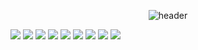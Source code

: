 <div align="center">
  
  ![header](https://capsule-render.vercel.app/api?type=Cylinder&text=dlawhdgus)
</div>

<img src="https://img.shields.io/badge/SpringBoot-6DB33F?style=for-the-badge&logo=Spring Boot&logoColor=white">
<img src="https://img.shields.io/badge/Node.js-339933?style=for-the-badge&logo=Node.js&logoColor=white">
<img src="https://img.shields.io/badge/MySQL-4479A1?style=for-the-badge&logo=MySQL&logoColor=white">
<img src="https://img.shields.io/badge/MongoDB-47A248?style=for-the-badge&logo=MongoDB&logoColor=white">
<img src="https://img.shields.io/badge/Studio3T-17AF66?style=for-the-badge&logo=Studio 3T&logoColor=white">
<img src="https://img.shields.io/badge/IntellijIDEA-000000?style=for-the-badge&logo=Intellij IDEA&logoColor=white">
<img src="https://img.shields.io/badge/VisualStudioCode-007ACC?style=for-the-badge&logo=Visual Studio Code&logoColor=white">
<img src="https://img.shields.io/badge/github-181717?style=for-the-badge&logo=github&logoColor=white">
<img src="https://img.shields.io/badge/Notion-000000?style=for-the-badge&logo=Notion&logoColor=white">

